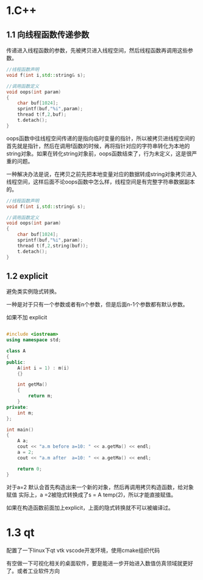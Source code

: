# 1.C++

## 1.1 向线程函数传递参数

传递进入线程函数的参数，先被拷贝进入线程空间，然后线程函数再调用这些参数。

```cpp
//线程函数声明
void f(int i,std::string& s);

//调用函数定义
void oops(int param)
{
    char buf[1024];
    sprintf(buf,"%i",param);
    thread t(f,2,buf);
    t.detach();
}

```

oops函数中往线程空间传递的是指向临时变量的指针，所以被拷贝进线程空间的首先就是指针，然后在调用f函数的时候，再将指针对应的字符串转化为本地的string对象。如果在转化string对象前，oops函数结束了，行为未定义，这是很严重的问题。

一种解决办法是说，在拷贝之前先把本地变量对应的数据转成string对象拷贝进入线程空间，这样后面不论oops函数中怎么样，线程空间是有完整字符串数据副本的。

```cpp
//线程函数声明
void f(int i,std::string& s);

//调用函数定义
void oops(int param)
{
    char buf[1024];
    sprintf(buf,"%i",param);
    thread t(f,2,string(buf));
    t.detach();
}
```


## 1.2 explicit

避免类实例隐式转换。

一种是对于只有一个参数或者有n个参数，但是后面n-1个参数都有默认参数。

如果不加 explicit

```cpp

#include <iostream>
using namespace std;

class A
{
public:
    A(int i = 1) : m(i)
    {}

    int getMa()
    {
        return m;
    }
private:
    int m;
};

int main()
{
    A a;
    cout << "a.m before a=10: " << a.getMa() << endl;
    a = 2;
    cout << "a.m after  a=10: " << a.getMa() << endl;

    return 0;
}


```

对于a=2 默认会首先构造出来一个新的对象，然后再调用拷贝构造函数，给对象赋值
实际上，a =2被隐式转换成了s = A temp(2)，所以才能直接赋值。

如果在构造函数前面加上explicit，上面的隐式转换就不可以被编译过。

# 1.3 qt
配置了一下linux下qt vtk vscode开发环境，使用cmake组织代码

有空做一下可视化相关的桌面软件，要是能进一步开始进入数值仿真领域就更好了。或者工业软件方向

